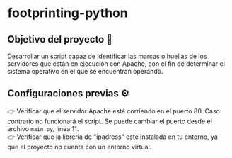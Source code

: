 # footprinting-python
## Objetivo del proyecto :dart:
Desarrollar un script capaz de identificar las marcas o huellas de los servidores que están en ejecución con Apache, con el fin de determinar el sistema operativo en el que se encuentran operando.

## Configuraciones previas :gear:
:point_right: Verificar que el servidor Apache esté corriendo en el puerto 80. Caso contrario no funcionará el script. Se puede cambiar el puerto desde el archivo `main.py`, línea 11.<br>
:point_right: Verificar que la libreria de "ipadress" esté instalada en tu entorno, ya que el proyecto no cuenta con un entorno virtual.<br>
